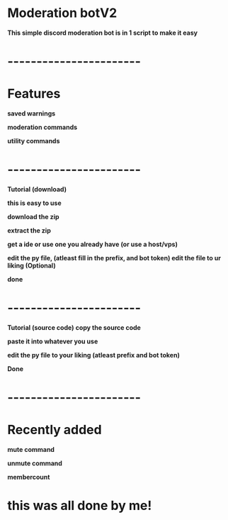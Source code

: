 # Moderation botV2
**This simple discord moderation bot is in 1 script to make it easy**

# -----------------------

# Features
**saved warnings**

**moderation commands**

**utility commands**

# -----------------------

**Tutorial (download)**

**this is easy to use**

**download the zip**

**extract the zip**

**get a ide or use one you already have (or use a host/vps)**

**edit the py file, (atleast fill in the prefix, and bot token) edit the file to ur liking (Optional)**

**done**

# -----------------------


**Tutorial (source code)**
**copy the source code**

**paste it into whatever you use**

**edit the py file to your liking (atleast prefix and bot token)**

**Done**

# -----------------------

# Recently added
**mute command**

**unmute command**

**membercount**

# this was all done by me!
